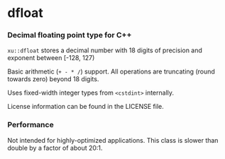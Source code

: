 # dfloat
### Decimal floating point type for C++

`xu::dfloat` stores a decimal number with 18 digits of precision and exponent between [-128, 127)

Basic arithmetic (`+ - * /`) support. All operations are truncating (round towards zero) beyond 18 digits.

Uses fixed-width integer types from `<cstdint>` internally.

License information can be found in the LICENSE file.

### Performance

Not intended for highly-optimized applications. This class is slower than double by a factor of about 20:1.
